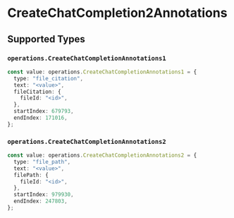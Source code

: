 # CreateChatCompletion2Annotations


## Supported Types

### `operations.CreateChatCompletionAnnotations1`

```typescript
const value: operations.CreateChatCompletionAnnotations1 = {
  type: "file_citation",
  text: "<value>",
  fileCitation: {
    fileId: "<id>",
  },
  startIndex: 679793,
  endIndex: 171016,
};
```

### `operations.CreateChatCompletionAnnotations2`

```typescript
const value: operations.CreateChatCompletionAnnotations2 = {
  type: "file_path",
  text: "<value>",
  filePath: {
    fileId: "<id>",
  },
  startIndex: 979930,
  endIndex: 247803,
};
```

